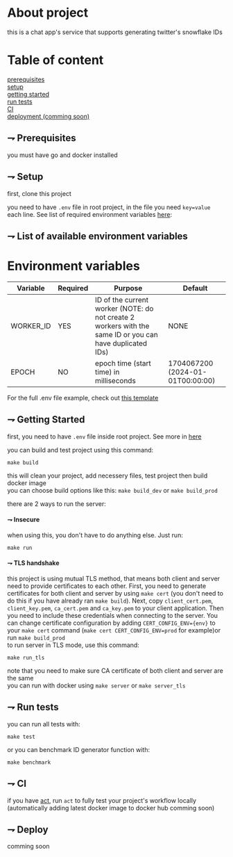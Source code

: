 # About project

this is a chat app's service that supports generating twitter's snowflake IDs

# Table of content

[prerequisites](#-prerequisites)<br>
[setup](#-setup)<br>
[getting started](#-getting-started)<br>
[run tests](#-run-tests)<br>
[CI](#-ci)<br>
[deployment (comming soon)](#-deploy)<br>

## ⇁ Prerequisites

you must have go and docker installed<br>

## ⇁ Setup

first, clone this project<br>

you need to have `.env` file in root project, in the file you
need `key=value` each line. See list of required environment
variables [here](#-list-of-available-environment-variables):<br>

## ⇁ List of available environment variables

# Environment variables

| Variable | Required | Purpose | Default |
| -------- | -------- | ------- | ------- |
| WORKER_ID | YES | ID of the current worker (NOTE: do not create 2 workers with the same ID or you can have duplicated IDs)| NONE |
| EPOCH | NO | epoch time (start time) in milliseconds | 1704067200 (2024-01-01T00:00:00) |

For the full .env file example, check out [this template](./templates/.env.template)

## ⇁ Getting Started

first, you need to have `.env` file inside root project. See more
in [here](#-list-of-available-environment-variables)<br>

you can build and test project using this command:
```shell
make build
```
this will clean your project, add necessery files, test project then build docker image<br>
you can choose build options like this: `make build_dev` or `make build_prod`

there are 2 ways to run the server:

#### ⇁ Insecure

when using this, you don't have to do anything else. Just run:
```shell
make run
```

#### ⇁ TLS handshake

this project is using mutual TLS method, that means both client and server need to provide certificates to each other. First, you need to generate certificates for both client and server by using `make cert` (you don't need to do this if you have already ran `make build`). Next, copy `client_cert.pem`, `client_key.pem`, `ca_cert.pem` and `ca_key.pem` to your client application. Then you need to include these credentials when connecting to the server. You can change certificate configuration by adding `CERT_CONFIG_ENV={env}` to your `make cert` command (`make cert CERT_CONFIG_ENV=prod` for example)or run `make build_prod`<br>
to run server in TLS mode, use this command:
```shell
make run_tls
```
note that you need to make sure CA certificate of both client and server are the same<br>
you can run with docker using `make server` or `make server_tls`

## ⇁ Run tests

you can run all tests with:
```shell
make test
```

or you can benchmark ID generator function with:
```shell
make benchmark
```

## ⇁ CI

if you have [act](https://github.com/nektos/act), run `act` to fully test your project's workflow locally (automatically adding latest docker image to docker hub comming soon)

## ⇁ Deploy

comming soon
